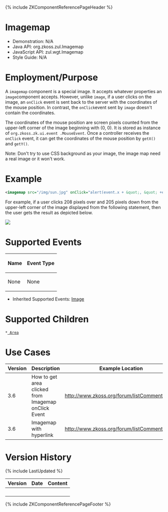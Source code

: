 {% include ZKComponentReferencePageHeader %}

# Imagemap

- Demonstration: N/A
- Java API: <javadoc>org.zkoss.zul.Imagemap</javadoc>
- JavaScript API: <javadoc directory="jsdoc">zul.wgt.Imagemap</javadoc>
- Style Guide: N/A

# Employment/Purpose

A `imagemap` component is a special image. It accepts whatever
properties an `image`component accepts. However, unlike `image`, if a
user clicks on the image, an `onClick` event is sent back to the server
with the coordinates of the mouse position. In contrast, the
`onClick`event sent by `image` doesn't contain the coordinates.

The coordinates of the mouse position are screen pixels counted from the
upper-left corner of the image beginning with (0, 0). It is stored as
instance of `org.zkoss.zk.ui.event .MouseEvent`. Once a controller
receives the `onClick` event, it can get the coordinates of the mouse
position by `getX()` and `getY()`.

Note: Don't try to use CSS background as your image, the image map need
a real image or it won't work.

# Example

``` xml
<imagemap src="/img/sun.jpg" onClick="alert(event.x + &quot;, &quot; +event.y)"/>
```

For example, if a user clicks 208 pixels over and 205 pixels down from
the upper-left corner of the image displayed from the following
statement, then the user gets the result as depicted below.

![](ZKComRef_Imagemap.png)

# Supported Events

<table>
<thead>
<tr class="header">
<th><center>
<p>Name</p>
</center></th>
<th><center>
<p>Event Type</p>
</center></th>
</tr>
</thead>
<tbody>
<tr class="odd">
<td><p>None</p></td>
<td><p>None</p></td>
</tr>
</tbody>
</table>

- Inherited Supported Events: [
  Image](ZK_Component_Reference/Essential_Components/Image#Supported_Events)

# Supported Children

`*`[` Area`](ZK_Component_Reference/Essential_Components/Imagemap/Area)

# Use Cases

| Version | Description                                         | Example Location                                                                             |
|---------|-----------------------------------------------------|----------------------------------------------------------------------------------------------|
| 3.6     | How to get area clicked from Imagemap onClick Event | [<http://www.zkoss.org/forum/listComment/1336>](http://www.zkoss.org/forum/listComment/1336) |
| 3.6     | Imagemap with hyperlink                             | [<http://www.zkoss.org/forum/listComment/3016>](http://www.zkoss.org/forum/listComment/3016) |

# Version History

{% include LastUpdated %}

| Version | Date | Content |
|---------|------|---------|
|         |      |         |

{% include ZKComponentReferencePageFooter %}
